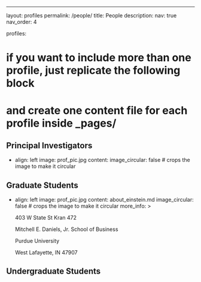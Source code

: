 ---
layout: profiles
permalink: /people/
title: People
description: 
nav: true
nav_order: 4

profiles:
  # if you want to include more than one profile, just replicate the following block
  # and create one content file for each profile inside _pages/

## Principal Investigators
  - align: left
    image: prof_pic.jpg
    content: 
    image_circular: false # crops the image to make it circular

## Graduate Students
  - align: left
    image: prof_pic.jpg
    content: about_einstein.md
    image_circular: false # crops the image to make it circular
    more_info: >
      <p>403 W State St Kran 472</p>
      <p>Mitchell E. Daniels, Jr. School of Business</p>
      <p>Purdue University</p>
      <p>West Lafayette, IN 47907</p>

## Undergraduate Students


